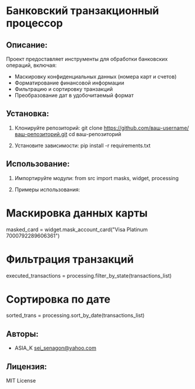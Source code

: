 # Банковский транзакционный процессор

## Описание:
Проект предоставляет инструменты для обработки банковских операций, включая:
- Маскировку конфиденциальных данных (номера карт и счетов)
- Форматирование финансовой информации
- Фильтрацию и сортировку транзакций
- Преобразование дат в удобочитаемый формат

## Установка:
1. Клонируйте репозиторий:
git clone https://github.com/ваш-username/ваш-репозиторий.git
cd ваш-репозиторий

2. Установите зависимости:
pip install -r requirements.txt

## Использование:
1. Импортируйте модули:
from src import masks, widget, processing

2. Примеры использования:
# Маскировка данных карты
masked_card = widget.mask_account_card("Visa Platinum 7000792289606361")

# Фильтрация транзакций
executed_transactions = processing.filter_by_state(transactions_list)

# Сортировка по дате
sorted_trans = processing.sort_by_date(transactions_list)

## Авторы:
- ASIA_K  <sei_senagon@yahoo.com>

## Лицензия:
MIT License 